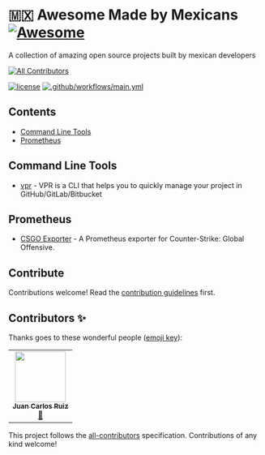 # :mexico: Awesome Made by Mexicans [![Awesome](https://awesome.re/badge.svg)](https://awesome.re)

A collection of amazing open source projects built by mexican developers

<!-- ALL-CONTRIBUTORS-BADGE:START - Do not remove or modify this section -->
[![All Contributors](https://img.shields.io/badge/all_contributors-1-orange.svg?style=flat-square)](#contributors-)
<!-- ALL-CONTRIBUTORS-BADGE:END -->
[![license](https://img.shields.io/github/license/kinduff/awesome-made-by-mexicans.svg)](/LICENSE)
[![.github/workflows/main.yml](https://github.com/kinduff/awesome-made-by-mexicans/actions/workflows/main.yml/badge.svg)](https://github.com/kinduff/awesome-made-by-mexicans/actions/workflows/main.yml)

<!-- List start -->

## Contents

- [Command Line Tools](#command-line-tools)
- [Prometheus](#prometheus)

## Command Line Tools

- [vpr](https://github.com/JuanCrg90/vpr) - VPR is a CLI that helps you to quickly manage your project in GitHub/GitLab/Bitbucket

## Prometheus

- [CSGO Exporter](https://github.com/kinduff/csgo_exporter) -  A Prometheus exporter for Counter-Strike: Global Offensive.

<!-- List end -->

## Contribute

Contributions welcome! Read the [contribution guidelines](CONTRIBUTING.md) first.

## Contributors ✨

Thanks goes to these wonderful people ([emoji key](https://allcontributors.org/docs/en/emoji-key)):

<!-- ALL-CONTRIBUTORS-LIST:START - Do not remove or modify this section -->
<!-- prettier-ignore-start -->
<!-- markdownlint-disable -->
<table>
  <tr>
    <td align="center"><a href="http://juancrg90.me/"><img src="https://avatars.githubusercontent.com/u/2718753?v=4?s=100" width="100px;" alt=""/><br /><sub><b>Juan Carlos Ruiz</b></sub></a><br /><a href="https://github.com/kinduff/awesome-made-by-mexicans/commits?author=JuanCrg90" title="Documentation">📖</a></td>
  </tr>
</table>

<!-- markdownlint-restore -->
<!-- prettier-ignore-end -->

<!-- ALL-CONTRIBUTORS-LIST:END -->

This project follows the [all-contributors](https://github.com/all-contributors/all-contributors) specification. Contributions of any kind welcome!
